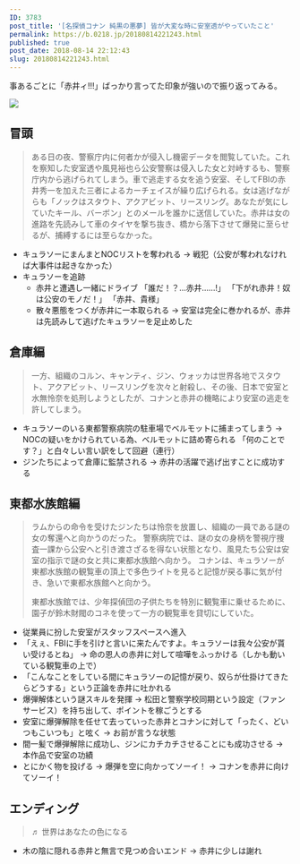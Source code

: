 ```yaml
---
ID: 3783
post_title: '[名探偵コナン 純黒の悪夢] 皆が大変な時に安室透がやっていたこと'
permalink: https://b.0218.jp/20180814221243.html
published: true
post_date: 2018-08-14 22:12:43
slug: 20180814221243.html
---
```

事あるごとに「赤井ィ!!!」ばっかり言ってた印象が強いので振り返ってみる。

<img src="https://images-na.ssl-images-amazon.com/images/I/71Bf-2cTr6L._SL1500_CR60,90,1300,380_.jpg">

<!--more-->

<h2>冒頭</h2>

<blockquote>
  ある日の夜、警察庁内に何者かが侵入し機密データを閲覧していた。これを察知した安室透や風見裕也ら公安警察は侵入した女と対峙するも、警察庁内から逃げられてしまう。車で逃走する女を追う安室、そしてFBIの赤井秀一を加えた三者によるカーチェイスが繰り広げられる。女は逃げながらも「ノックはスタウト、アクアビット、リースリング。あなたが気にしていたキール、バーボン」とのメールを誰かに送信していた。赤井は女の進路を先読みして車のタイヤを撃ち抜き、橋から落下させて爆発に至らせるが、捕縛するには至らなかった。
</blockquote>

<ul>
<li>キュラソーにまんまとNOCリストを奪われる
→ 戦犯（公安が奪われなければ大事件は起きなかった）</li>
<li>キュラソーを追跡

<ul>
<li>赤井と遭遇し一緒にドライブ
「誰だ！？…赤井……!」
「下がれ赤井！奴は公安のモノだ！」
「赤井、貴様」</li>
<li>散々悪態をつくが赤井に一本取られる
→ 安室は完全に巻かれるが、赤井は先読みして逃げたキュラソーを足止めした</li>
</ul></li>
</ul>

<h2>倉庫編</h2>

<blockquote>
  一方、組織のコルン、キャンティ、ジン、ウォッカは世界各地でスタウト、アクアビット、リースリングを次々と射殺し、その後、日本で安室と水無怜奈を処刑しようとしたが、コナンと赤井の機略により安室の逃走を許してしまう。
</blockquote>

<ul>
<li>キュラソーのいる東都警察病院の駐車場でベルモットに捕まってしまう
→ NOCの疑いをかけられている為、ベルモットに詰め寄られる
「何のことです？」と白々しい言い訳をして回避（連行）</li>
<li>ジンたちによって倉庫に監禁される
→ 赤井の活躍で逃げ出すことに成功する</li>
</ul>

<h2>東都水族館編</h2>

<blockquote>
  ラムからの命令を受けたジンたちは怜奈を放置し、組織の一員である謎の女の奪還へと向かうのだった。 
  警察病院では、謎の女の身柄を警視庁捜査一課から公安へと引き渡さざるを得ない状態となり、風見たち公安は安室の指示で謎の女と共に東都水族館へ向かう。
  コナンは、キュラソーが東都水族館の観覧車の頂上で多色ライトを見ると記憶が戻る事に気が付き、急いで東都水族館へと向かう。
  
  東都水族館では、少年探偵団の子供たちを特別に観覧車に乗せるために、園子が鈴木財閥のコネを使って一方の観覧車を貸切にしていた。
</blockquote>

<ul>
<li>従業員に扮した安室がスタッフスペースへ進入</li>
<li>「えぇ、FBIに手を引けと言いに来たんですよ。キュラソーは我々公安が貰い受けるとね」
→ 命の恩人の赤井に対して喧嘩をふっかける（しかも動いている観覧車の上で）</li>
<li>「こんなことをしている間にキュラソーの記憶が戻り、奴らが仕掛けてきたらどうする」という正論を赤井に吐かれる</li>
<li>爆弾解体という謎スキルを発揮
→ 松田と警察学校同期という設定（ファンサービス）を持ち出して、ポイントを稼ごうとする</li>
<li>安室に爆弾解除を任せて去っていった赤井とコナンに対して「ったく、どいつもこいつも」と呟く
→ お前が言うな状態</li>
<li>間一髪で爆弾解除に成功し、ジンにカチカチさせることにも成功させる
→ 本作品で安室の功績</li>
<li>とにかく物を投げる
→ 爆弾を空に向かってソーイ！
→ コナンを赤井に向けてソーイ！</li>
</ul>

<h2>エンディング</h2>

<blockquote>
  ♬ 世界はあなたの色になる
</blockquote>

<ul>
<li>木の陰に隠れる赤井と無言で見つめ合いエンド
→ 赤井に少しは謝れ</li>
</ul>